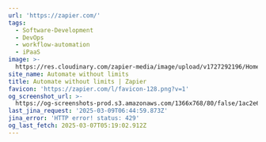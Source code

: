 ```yaml
---
url: 'https://zapier.com/'
tags:
  - Software-Development
  - DevOps
  - workflow-automation
  - iPaaS
image: >-
  https://res.cloudinary.com/zapier-media/image/upload/v1727292196/Homepage%20%E2%80%94%20Sept%202024/og-hp-sept_vp4sy3.png
site_name: Automate without limits
title: Automate without limits | Zapier
favicon: 'https://zapier.com/l/favicon-128.png?v=1'
og_screenshot_url: >-
  https://og-screenshots-prod.s3.amazonaws.com/1366x768/80/false/1ac2e617ebbc05ad032583bbb8dde7022d9ed6ecf594c0493ae4edb3996dd4d6.jpeg
last_jina_request: '2025-03-09T06:44:59.873Z'
jina_error: 'HTTP error! status: 429'
og_last_fetch: 2025-03-07T05:19:02.912Z
---
```


